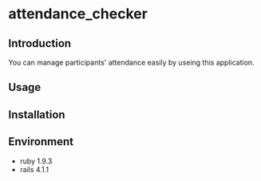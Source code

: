 attendance_checker
===

## Introduction
You can manage participants' attendance easily by useing this application.

## Usage

## Installation

## Environment
- ruby 1.9.3
- rails 4.1.1
